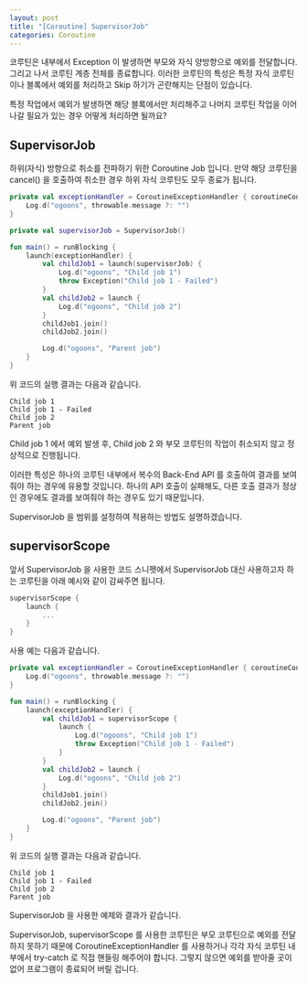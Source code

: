```yaml
---
layout: post
title: "[Coroutine] SupervisorJob"
categories: Coroutine
---
```


코루틴은 내부에서 Exception 이 발생하면 부모와 자식 양방향으로 예외를 전달합니다. 그리고 나서 코루틴 계층 전체를 종료합니다. 이러한 코루틴의 특성은 특정 자식 코루틴이나 블록에서 예외를 처리하고 Skip 하기가 곤란해지는 단점이 있습니다.

특정 작업에서 예외가 발생하면 해당 블록에서만 처리해주고 나머지 코루틴 작업을 이어나갈 필요가 있는 경우 어떻게 처리하면 될까요?

## SupervisorJob

하위(자식) 방향으로 취소를 전파하기 위한 Coroutine Job 입니다.
만약 해당 코루틴을 cancel() 을 호출하여 취소한 경우 하위 자식 코루틴도 모두 종료가 됩니다. 

~~~kotlin
private val exceptionHandler = CoroutineExceptionHandler { coroutineContext, throwable ->
    Log.d("ogoons", throwable.message ?: "")
}

private val supervisorJob = SupervisorJob()

fun main() = runBlocking {
    launch(exceptionHandler) {
        val childJob1 = launch(supervisorJob) {
            Log.d("ogoons", "Child job 1")
            throw Exception("Child job 1 - Failed")
        }
        val childJob2 = launch {
            Log.d("ogoons", "Child job 2")
        }
        childJob1.join()
        childJob2.join()

        Log.d("ogoons", "Parent job")
    }
}
~~~

위 코드의 실행 결과는 다음과 같습니다.

~~~
Child job 1
Child job 1 - Failed
Child job 2
Parent job
~~~

Child job 1 에서 예외 발생 후, Child job 2 와 부모 코루틴의 작업이 취소되지 않고 정상적으로 진행됩니다.

이러한 특성은 하나의 코루틴 내부에서 복수의 Back-End API 를 호출하여 결과를 보여줘야 하는 경우에 유용할 것입니다.
하나의 API 호출이 실패해도, 다른 호출 결과가 정상인 경우에도 결과를 보여줘야 하는 경우도 있기 때문입니다.

SupervisorJob 을 범위를 설정하여 적용하는 방법도 설명하겠습니다.

## supervisorScope

앞서 SupervisorJob 을 사용한 코드 스니펫에서 SupervisorJob 대신 사용하고자 하는 코루틴을 아래 예시와 같이 감싸주면 됩니다.

~~~kotlin
supervisorScope {
    launch {
        ...
    }
}
~~~

사용 예는 다음과 같습니다.

~~~kotlin
private val exceptionHandler = CoroutineExceptionHandler { coroutineContext, throwable ->
    Log.d("ogoons", throwable.message ?: "")
}

fun main() = runBlocking {
    launch(exceptionHandler) {
        val childJob1 = supervisorScope {
            launch {
                Log.d("ogoons", "Child job 1")
                throw Exception("Child job 1 - Failed")
            }
        }
        val childJob2 = launch {
            Log.d("ogoons", "Child job 2")
        }
        childJob1.join()
        childJob2.join()

        Log.d("ogoons", "Parent job")
    }
}
~~~

위 코드의 실행 결과는 다음과 같습니다.

~~~
Child job 1
Child job 1 - Failed
Child job 2
Parent job
~~~

SupervisorJob 을 사용한 예제와 결과가 같습니다.

SupervisorJob, supervisorScope 를 사용한 코루틴은 부모 코루틴으로 예외를 전달하지 못하기 때문에 CoroutineExceptionHandler 를 사용하거나 각각 자식 코루틴 내부에서 try-catch 로 직접 핸들링 해주어야 합니다.
그렇지 않으면 예외를 받아줄 곳이 없어 프로그램이 종료되어 버릴 겁니다.
